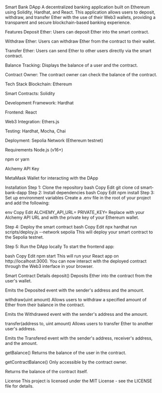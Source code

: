 Smart Bank DApp
A decentralized banking application built on Ethereum using Solidity, Hardhat, and React. This application allows users to deposit, withdraw, and transfer Ether with the use of their Web3 wallets, providing a transparent and secure blockchain-based banking experience.

Features
Deposit Ether: Users can deposit Ether into the smart contract.

Withdraw Ether: Users can withdraw Ether from the contract to their wallet.

Transfer Ether: Users can send Ether to other users directly via the smart contract.

Balance Tracking: Displays the balance of a user and the contract.

Contract Owner: The contract owner can check the balance of the contract.

Tech Stack
Blockchain: Ethereum

Smart Contracts: Solidity

Development Framework: Hardhat

Frontend: React

Web3 Integration: Ethers.js

Testing: Hardhat, Mocha, Chai

Deployment: Sepolia Network (Ethereum testnet)

Requirements
Node.js (v16+)

npm or yarn

Alchemy API Key

MetaMask Wallet for interacting with the DApp

Installation
Step 1: Clone the repository
bash
Copy
Edit
git clone <your-repository-url>
cd smart-bank-dapp
Step 2: Install dependencies
bash
Copy
Edit
npm install
Step 3: Set up environment variables
Create a .env file in the root of your project and add the following:

env
Copy
Edit
ALCHEMY_API_URL=<your-alchemy-api-url>
PRIVATE_KEY=<your-wallet-private-key>
Replace <your-alchemy-api-url> with your Alchemy API URL and <your-wallet-private-key> with the private key of your Ethereum wallet.

Step 4: Deploy the smart contract
bash
Copy
Edit
npx hardhat run scripts/deploy.js --network sepolia
This will deploy your smart contract to the Sepolia testnet.

Step 5: Run the DApp locally
To start the frontend app:

bash
Copy
Edit
npm start
This will run your React app on http://localhost:3000. You can now interact with the deployed contract through the Web3 interface in your browser.

Smart Contract Details
deposit()
Deposits Ether into the contract from the user's wallet.

Emits the Deposited event with the sender's address and the amount.

withdraw(uint amount)
Allows users to withdraw a specified amount of Ether from their balance in the contract.

Emits the Withdrawed event with the sender's address and the amount.

transfer(address to, uint amount)
Allows users to transfer Ether to another user's address.

Emits the Transfered event with the sender's address, receiver's address, and the amount.

getBalance()
Returns the balance of the user in the contract.

getContractBalance()
Only accessible by the contract owner.

Returns the balance of the contract itself.

License
This project is licensed under the MIT License - see the LICENSE file for details.
